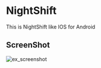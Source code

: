 # NightShift
This is NightShift like IOS for Android


ScreenShot<br>
----------------------
![ex_screenshot](https://lh3.googleusercontent.com/nBmct544W10mAkGJmbdnFhM121yIu9r3Oxsdad4q-MItEc2Bro0l2yk_IZYlMDapJF4=h900-rw")
